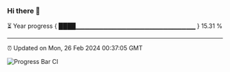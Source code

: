 ### Hi there 👋

⏳ Year progress { ████▁▁▁▁▁▁▁▁▁▁▁▁▁▁▁▁▁▁▁▁▁▁▁▁▁▁ } 15.31 %

---

⏰ Updated on Mon, 26 Feb 2024 00:37:05 GMT

![Progress Bar CI](https://github.com/Shyam-Makwana/GitHub-Actions-Demo/workflows/Progress%20Bar%20CI/badge.svg)
